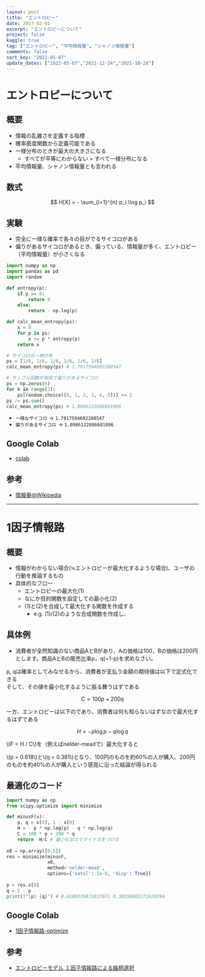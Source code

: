```yaml
---
layout: post
title: "エントロピー"
date: 2017-02-01
excerpt: "エントロピーについて"
project: false
kaggle: true
tag: ["エントロピー", "平均情報量", "シャノン情報量"]
comments: false
sort_key: "2022-05-07"
update_dates: ["2022-05-07","2021-12-24","2021-10-28"]
---
```


# エントロピーについて

## 概要
 - 情報の乱雑さを定義する指標
 - 確率密度関数から定義可能である
 - 一様分布のときが最大の大きさになる
   - すべてが平等にわからない = すべて一様分布になる
 - 平均情報量、シャノン情報量とも言われる

## 数式

$$
H[X] = - \sum_{i=1}^{n} p_i \log p_i
$$

## 実験
 - 完全に一様な確率で各々の目がでるサイコロがある
 - 偏りがあるサイコロがあるとき、偏っている、情報量が多く、エントロピー（平均情報量）が小さくなる

```python
import numpy as np
import pandas as pd
import random

def entropy(p):
    if p == 0:
        return 0
    else:
        return - np.log(p)

def calc_mean_entropy(ps):
    x = 0
    for p in ps:
        x += p * entropy(p)
    return x

# サイコロの一様分布
ps = [1/6, 1/6, 1/6, 1/6, 1/6, 1/6]
calc_mean_entropy(ps) # 1.7917594692280547

# サンプル回数が有限で偏りがあるサイコロ
ps = np.zeros(6)
for k in range(3):
    ps[random.choice([0, 1, 2, 3, 4, 5])] += 1
ps /= ps.sum()
calc_mean_entropy(ps) # 1.0986122886681096
```
 - `一様なサイコロ` -> `1.7917594692280547`
 - `偏りがあるサイコロ` -> `1.0986122886681096`

## Google Colab
 - [colab](https://colab.research.google.com/drive/14DxkzyW3rHWkvLTCCHyq-tgBHHoBFHPP?usp=sharing)

## 参考
 - [情報量@Wikipedia](https://ja.wikipedia.org/wiki/%E6%83%85%E5%A0%B1%E9%87%8F)

---

# 1因子情報路

## 概要
 - 情報がわからない場合(≒エントロピーが最大化するような場合)、ユーザの行動を推論するもの
 - 具体的なフロー
   - エントロピーの最大化(1)
   - なにか目的関数を設定しての最小化(2)
   - (1)と(2)を合成して最大化する関数を作成する
     - e.g. (1)/(2)のような合成関数を作成し、

## 具体例
 - 消費者が全然知識のない商品AとBがあり，Aの価格は100，Bの価格は200円とします。商品AとBの販売比率p，q(=1-p)を求めなさい。
 
p, qは確率としてみなせるから、消費者が支払う金額の期待値は以下で定式化できる  
そして、その値を最小化するように振る舞うはずである

$$
C = 100 p + 200 q
$$ 

一方、エントロピーは以下のであり、消費者は何も知らないはずなので最大化するはずである

$$
H = - p \log p - q \log q
$$

\\(F = H / C\\)を（例えばnelder-meadで）最大化すると

\\(p = 0.618\\)と\\(q = 0.381\\)となり、100円のものを約60%の人が購入、200円のものを約40%の人が購入という感覚に沿った結論が得られる

## 最適化のコード

```python
import numpy as np
from scipy.optimize import minimize

def minusF(x):
    p, q = x[0], 1 - x[0]
    H = - p * np.log(p) - q * np.log(q)
    C = 100 * p + 200 * q
    return -H/C # 最小化なのでマイナスをつける
    
x0 = np.array([0.5])
res = minimize(minusF, 
               x0, 
               method='nelder-mead',
               options={'xatol': 1e-8, 'disp': True})
 
p = res.x[0]
q = 1 - p
print(f"{p} {q}") # 0.6180339872837071 0.38196601271629294
```

## Google Colab
 - [1因子情報路-optimize](https://colab.research.google.com/drive/1Pg94s8hsizQ8UvDHZr1i0uidZij35rn_?usp=sharing)

## 参考
 - [エントロピーモデル １因子情報路による銘柄選択](http://www.kogures.com/hitoshi/webtext/or-entropy-model/index.html)


